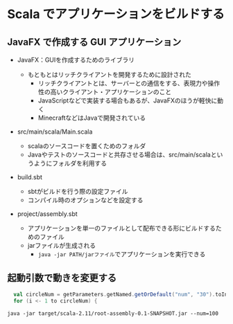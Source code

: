 # Scala でアプリケーションをビルドする

## JavaFX で作成する GUI アプリケーション

- JavaFX：GUIを作成するためのライブラリ
  - もともとはリッチクライアントを開発するために設計された
    - リッチクライアントとは、サーバーとの通信をする、表現力や操作性の高いクライアント・アプリケーションのこと
    - JavaScriptなどで実装する場合もあるが、JavaFXのほうが軽快に動く
    - MinecraftなどはJavaで開発されている

- src/main/scala/Main.scala
  - scalaのソースコードを置くためのフォルダ
  - Javaやテストのソースコードと共存させる場合は、src/main/scalaというようにフォルダを利用する
- build.sbt
  - sbtがビルドを行う際の設定ファイル
  - コンパイル時のオプションなどを設定する
- project/assembly.sbt
  - アプリケーションを単一のファイルとして配布できる形にビルドするためのファイル
  - jarファイルが生成される
    - ``java -jar PATH/jarファイル``でアプリケーションを実行できる

## 起動引数で動きを変更する

```scala
  val circleNum = getParameters.getNamed.getOrDefault("num", "30").toInt
  for (i <- 1 to circleNum) {
```

``java -jar target/scala-2.11/root-assembly-0.1-SNAPSHOT.jar --num=100``